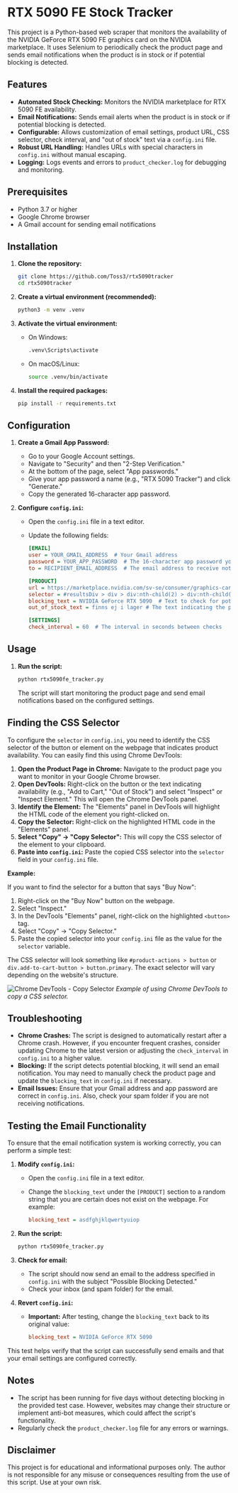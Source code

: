 # RTX 5090 FE Stock Tracker

This project is a Python-based web scraper that monitors the availability of the NVIDIA GeForce RTX 5090 FE graphics card on the NVIDIA marketplace. It uses Selenium to periodically check the product page and sends email notifications when the product is in stock or if potential blocking is detected.

## Features

-   **Automated Stock Checking:** Monitors the NVIDIA marketplace for RTX 5090 FE availability.
-   **Email Notifications:** Sends email alerts when the product is in stock or if potential blocking is detected.
-   **Configurable:** Allows customization of email settings, product URL, CSS selector, check interval, and "out of stock" text via a `config.ini` file.
-   **Robust URL Handling:**  Handles URLs with special characters in `config.ini` without manual escaping.
-   **Logging:** Logs events and errors to `product_checker.log` for debugging and monitoring.

## Prerequisites

-   Python 3.7 or higher
-   Google Chrome browser
-   A Gmail account for sending email notifications

## Installation

1. **Clone the repository:**

    ```bash
    git clone https://github.com/Toss3/rtx5090tracker
    cd rtx5090tracker
    ```

2. **Create a virtual environment (recommended):**

    ```bash
    python3 -m venv .venv
    ```

3. **Activate the virtual environment:**

    -   On Windows:

        ```bash
        .venv\Scripts\activate
        ```

    -   On macOS/Linux:

        ```bash
        source .venv/bin/activate
        ```

4. **Install the required packages:**

    ```bash
    pip install -r requirements.txt
    ```

## Configuration

1. **Create a Gmail App Password:**

    -   Go to your Google Account settings.
    -   Navigate to "Security" and then "2-Step Verification."
    -   At the bottom of the page, select "App passwords."
    -   Give your app password a name (e.g., "RTX 5090 Tracker") and click "Generate."
    -   Copy the generated 16-character app password.

2. **Configure `config.ini`:**

    -   Open the `config.ini` file in a text editor.
    -   Update the following fields:

        ```ini
        [EMAIL]
        user = YOUR_GMAIL_ADDRESS  # Your Gmail address
        password = YOUR_APP_PASSWORD  # The 16-character app password you generated
        to = RECIPIENT_EMAIL_ADDRESS  # The email address to receive notifications

        [PRODUCT]
        url = https://marketplace.nvidia.com/sv-se/consumer/graphics-cards/?locale=sv-se&page=1&limit=12&gpu=RTX%205090&gpu_filter=RTX%205090~1,RTX%205080~1  # The URL of the product page - URLs with special characters are supported directly
        selector = #resultsDiv > div > div:nth-child(2) > div:nth-child(2) > div.product_detail_78.nv-priceAndCTAContainer > div > div.clearfix.pdc-87.fe-pids > a > button  # The CSS selector for the availability button
        blocking_text = NVIDIA GeForce RTX 5090  # Text to check for potential blocking
        out_of_stock_text = finns ej i lager # The text indicating the product is out of stock - will be converted to lowercase in the script

        [SETTINGS]
        check_interval = 60  # The interval in seconds between checks
        ```

## Usage

1. **Run the script:**

    ```bash
    python rtx5090fe_tracker.py
    ```

    The script will start monitoring the product page and send email notifications based on the configured settings.

## Finding the CSS Selector

To configure the `selector` in `config.ini`, you need to identify the CSS selector of the button or element on the webpage that indicates product availability. You can easily find this using Chrome DevTools:

1.  **Open the Product Page in Chrome:** Navigate to the product page you want to monitor in your Google Chrome browser.
2.  **Open DevTools:** Right-click on the button or the text indicating availability (e.g., "Add to Cart," "Out of Stock") and select "Inspect" or "Inspect Element." This will open the Chrome DevTools panel.
3.  **Identify the Element:** The "Elements" panel in DevTools will highlight the HTML code of the element you right-clicked on.
4.  **Copy the Selector:** Right-click on the highlighted HTML code in the "Elements" panel.
5.  **Select "Copy" -> "Copy Selector":**  This will copy the CSS selector of the element to your clipboard.
6.  **Paste into `config.ini`:** Paste the copied CSS selector into the `selector` field in your `config.ini` file.

**Example:**

If you want to find the selector for a button that says "Buy Now":

1.  Right-click on the "Buy Now" button on the webpage.
2.  Select "Inspect."
3.  In the DevTools "Elements" panel, right-click on the highlighted `<button>` tag.
4.  Select "Copy" -> "Copy Selector."
5.  Paste the copied selector into your `config.ini` file as the value for the `selector` variable.

The CSS selector will look something like `#product-actions > button` or `div.add-to-cart-button > button.primary`.  The exact selector will vary depending on the website's structure.

![Chrome DevTools - Copy Selector](https://i.imgur.com/ODMtq9f.png)
_*Example of using Chrome DevTools to copy a CSS selector.*_

## Troubleshooting

-   **Chrome Crashes:** The script is designed to automatically restart after a Chrome crash. However, if you encounter frequent crashes, consider updating Chrome to the latest version or adjusting the `check_interval` in `config.ini` to a higher value.
-   **Blocking:** If the script detects potential blocking, it will send an email notification. You may need to manually check the product page and update the `blocking_text` in `config.ini` if necessary.
-   **Email Issues:** Ensure that your Gmail address and app password are correct in `config.ini`. Also, check your spam folder if you are not receiving notifications.

## Testing the Email Functionality

To ensure that the email notification system is working correctly, you can perform a simple test:

1. **Modify `config.ini`:**
    -   Open the `config.ini` file in a text editor.
    -   Change the `blocking_text` under the `[PRODUCT]` section to a random string that you are certain does not exist on the webpage. For example:

        ```ini
        blocking_text = asdfghjklqwertyuiop
        ```

2. **Run the script:**

    ```bash
    python rtx5090fe_tracker.py
    ```

3. **Check for email:**
    -   The script should now send an email to the address specified in `config.ini` with the subject "Possible Blocking Detected."
    -   Check your inbox (and spam folder) for the email.

4. **Revert `config.ini`:**
    -   **Important:** After testing, change the `blocking_text` back to its original value:

        ```ini
        blocking_text = NVIDIA GeForce RTX 5090
        ```

This test helps verify that the script can successfully send emails and that your email settings are configured correctly.

## Notes

-   The script has been running for five days without detecting blocking in the provided test case. However, websites may change their structure or implement anti-bot measures, which could affect the script's functionality.
-   Regularly check the `product_checker.log` file for any errors or warnings.

## Disclaimer

This project is for educational and informational purposes only. The author is not responsible for any misuse or consequences resulting from the use of this script. Use at your own risk.
